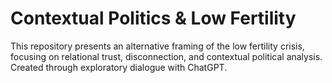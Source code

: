 # Contextual Politics & Low Fertility

This repository presents an alternative framing of the low fertility crisis, focusing on relational trust, disconnection, and contextual political analysis. Created through exploratory dialogue with ChatGPT.
